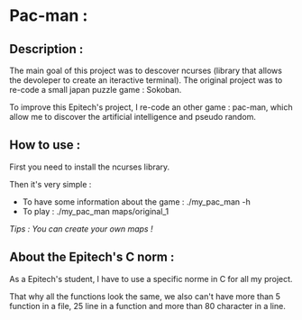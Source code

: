# Pac-man :

## Description :

The main goal of this project was to descover ncurses (library that allows the devoleper to create an iteractive terminal). 
The original project was to re-code a small japan puzzle game : Sokoban. 

To improve this Epitech's project, I re-code an other game : pac-man, which allow me to discover the artificial intelligence and pseudo random.

## How to use :

First you need to install the ncurses library.

Then it's very simple :
   * To have some information about the game : ./my_pac_man -h
   * To play : ./my_pac_man maps/original_1

*Tips : You can create your own maps !*


## About the Epitech's C norm :

As a Epitech's student, I have to use a specific norme in C for all my project. 

That why all the functions look the same, we also can't have more than 5 function in a file, 25 line in a function and more than 80 character in a line.